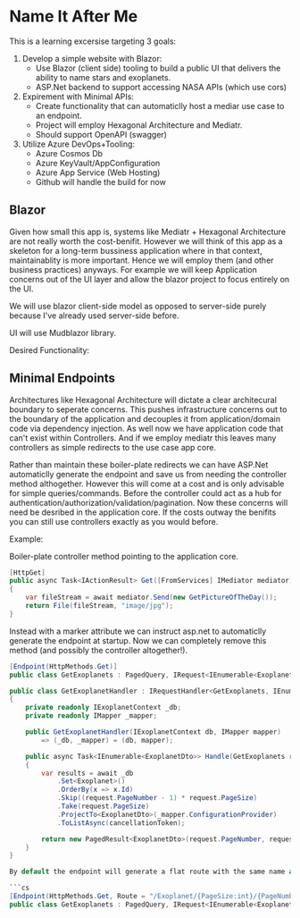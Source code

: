 # Name It After Me

This is a learning excersise targeting 3 goals:

1. Develop a simple website with Blazor:
    - Use Blazor (client side) tooling to build a public UI that delivers the ability to name stars and exoplanets.
    - ASP.Net backend to support accessing NASA APIs (which use cors)
2. Expirement with Minimal APIs:
    - Create functionality that can automaticlly host a mediar use case to an endpoint.
    - Project will employ Hexagonal Architecture and Mediatr.
    - Should support OpenAPI (swagger)
3. Utilize Azure DevOps+Tooling:
     - Azure Cosmos Db
     - Azure KeyVault/AppConfiguration
     - Azure App Service (Web Hosting)
     - Github will handle the build for now

## Blazor 

Given how small this app is, systems like Mediatr + Hexagonal Architecture are not really worth the cost-benifit. However we will think of this app as a skeleton for a long-term bussiness application where in that context, maintainablity is more important. Hence we will employ them (and other business practices) anyways. For example we will keep Application concerns out of the UI layer and allow the blazor project to focus entirely on the UI.

We will use blazor client-side model as opposed to server-side purely because I've already used server-side before.

UI will use Mudblazor library.

Desired Functionality:


## Minimal Endpoints

Architectures like Hexagonal Architecture will dictate a clear architecural boundary to seperate concerns. This pushes infrastructure concerns out to the boundary of the application and decouples it from application/domain code via dependency injection. As well now we have application code that can't exist within Controllers. And if we employ mediatr this leaves many controllers as simple redirects to the use case app core.

Rather than maintain these boiler-plate redirects we can have ASP.Net automaticlly generate the endpoint and save us from needing the controller method althogether. However this will come at a cost and is only advisable for simple queries/commands. Before the controller could act as a hub for authentication/authorization/validation/pagination. Now these concerns will need be desribed in the application core. If the costs outway the benifits you can still use controllers exactly as you would before.

Example:

Boiler-plate controller method pointing to the application core.
```cs
[HttpGet]
public async Task<IActionResult> Get([FromServices] IMediator mediator)
{
    var fileStream = await mediator.Send(new GetPictureOfTheDay());
    return File(fileStream, "image/jpg");
}
```

Instead with a marker attribute we can instruct asp.net to automaticlly generate the endpoint at startup. Now we can completely remove this method (and possibly the controller altogether!).
```cs
[Endpoint(HttpMethods.Get)]
public class GetExoplanets : PagedQuery, IRequest<IEnumerable<ExoplanetDto>> { }

public class GetExoplanetHandler : IRequestHandler<GetExoplanets, IEnumerable<ExoplanetDto>>
{
    private readonly IExoplanetContext _db;
    private readonly IMapper _mapper;

    public GetExoplanetHandler(IExoplanetContext db, IMapper mapper)
        => (_db, _mapper) = (db, mapper);

    public async Task<IEnumerable<ExoplanetDto>> Handle(GetExoplanets request, CancellationToken cancellationToken)
    {
        var results = await _db
            .Set<Exoplanet>()
            .OrderBy(x => x.Id)
            .Skip((request.PageNumber - 1) * request.PageSize)
            .Take(request.PageSize)
            .ProjectTo<ExoplanetDto>(_mapper.ConfigurationProvider)
            .ToListAsync(cancellationToken);

        return new PagedResult<ExoplanetDto>(request.PageNumber, request.PageSize, results);
    }
}

By default the endpoint will generate a flat route with the same name as the request. Configure the optional route in the attribute just like you would in the controller

```cs
[Endpoint(HttpMethods.Get, Route = "/Exoplanet/{PageSize:int}/{PageNumber:int}")]
public class GetExoplanets : PagedQuery, IRequest<IEnumerable<ExoplanetDto>> { }
```